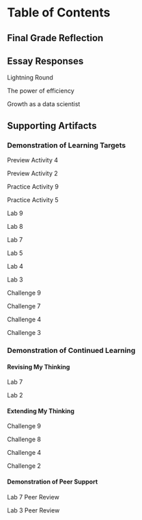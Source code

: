 # Table of Contents

## Final Grade Reflection

## Essay Responses

Lightning Round

The power of efficiency

Growth as a data scientist

## Supporting Artifacts

### Demonstration of Learning Targets

Preview Activity 4

Preview Activity 2

Practice Activity 9

Practice Activity 5

Lab 9

Lab 8

Lab 7

Lab 5

Lab 4

Lab 3

Challenge 9

Challenge 7

Challenge 4

Challenge 3

### Demonstration of Continued Learning

#### Revising My Thinking

Lab 7

Lab 2

#### Extending My Thinking

Challenge 9

Challenge 8

Challenge 4

Challenge 2

#### Demonstration of Peer Support

Lab 7 Peer Review

Lab 3 Peer Review
